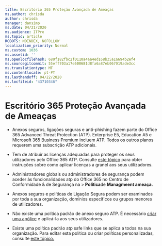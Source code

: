 ```yaml
---
title: Escritório 365 Proteção Avançada de Ameaças
ms.author: chrisda
author: chrisda
manager: dansimp
ms.date: 04/21/2020
ms.audience: ITPro
ms.topic: article
ROBOTS: NOINDEX, NOFOLLOW
localization_priority: Normal
ms.custom: 1036
ms.assetid: ''
ms.openlocfilehash: 680f182fbc2f0110a4aa4ed168b35a1a694b2ef4
ms.sourcegitcommit: 55eff703a17e500681d8fa6a87eb067019ade3cc
ms.translationtype: MT
ms.contentlocale: pt-PT
ms.lasthandoff: 04/22/2020
ms.locfileid: "43710346"
---
```

# <a name="office-365-advanced-threat-protection"></a>Escritório 365 Proteção Avançada de Ameaças

- Anexos seguros, ligações seguras e anti-phishing fazem parte do Office 365 Advanced Threat Protection (ATP). Enterprise E5, Education A5 e Microsoft 365 Business Premium incluem ATP. Todos os outros planos requerem uma subscrição ATP adicionais.

- Tem de atribuir as licenças adequadas para proteger os seus utilizadores pelo Office 365 ATP. Consulte [este tópico](https://docs.microsoft.com/office365/admin/subscriptions-and-billing/assign-licenses-to-users) para obter instruções sobre como aplicar licenças a granel aos seus utilizadores.

- Administradores globais ou administradores de segurança podem aceder às funcionalidades atp do Office 365 no Centro de Conformidade & de Segurança na \> **Política**de **Managmeent ameaça.**

- Anexos seguros e políticas de Ligação Segura podem ser examinados por toda a sua organização, domínios específicos ou grupos menores de utilizadores.

- Não existe uma política padrão de anexo seguro ATP. É necessário [criar uma apólice](https://docs.microsoft.com/office365/securitycompliance/set-up-atp-safe-attachments-policies) e aplicá-la aos seus utilizadores.

- Existe uma política padrão atp safe links que se aplica a todos na sua organização. Para editar esta política ou criar políticas personalizadas, consulte [este tópico.](https://docs.microsoft.com/office365/securitycompliance/set-up-atp-safe-links-policies)
